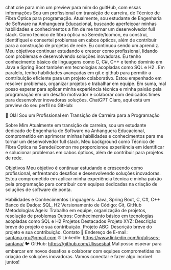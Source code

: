 chat crie para mim um preview para mim do guitHub, com essas informações Sou um profissional em transição de carreira, de Técnico de Fibra Óptica para programação. Atualmente, sou estudante de Engenharia de Software na Anhanguera Educacional, buscando aperfeiçoar minhas habilidades e conhecimentos a fim de me tornar um desenvolvedor full stack. Como técnico de fibra óptica na Serede/Icomon, eu construí, identifiquei e consertei problemas em cabos ópticos, além de contribuir para a construção de projetos de rede. Eu continuou sendo um aprendiz. Meu objetivos continuar estudando e crescer como profissional, lidando com problemas e desenvolvendo soluções inovadoras. Eu tenho conhecimento básico de linguagens como C, C#, C++ e tenho domínio em Java e Spring Boot também em tecnologias acopladas como SQL e H2 . Em paralelo, tenho habilidades avançadas em git e github para permitir a contribuição eficiente para um projeto colaborativo. Estou empenhado em resolver problemas, organizar projetos e trabalhar em equipe. Em suma, mal posso esperar para aplicar minha experiência técnica e minha paixão pela programação em um desafio motivador e colaborar com dedicados times para desenvolver inovadoras soluções.
ChatGPT
Claro, aqui está um preview do seu perfil no GitHub:

👋 Olá! Sou um Profissional em Transição de Carreira para a Programação

Sobre Mim
Atualmente em transição de carreira, sou um estudante dedicado de Engenharia de Software na Anhanguera Educacional, comprometido em aprimorar minhas habilidades e conhecimentos para me tornar um desenvolvedor full stack. Meu background como Técnico de Fibra Óptica na Serede/Icomon me proporcionou experiência em identificar e solucionar problemas em cabos ópticos, além de contribuir para projetos de rede.

Objetivos
Meu objetivo é continuar estudando e crescendo como profissional, enfrentando desafios e desenvolvendo soluções inovadoras. Estou comprometido em aplicar minha experiência técnica e minha paixão pela programação para contribuir com equipes dedicadas na criação de soluções de software de ponta.

Habilidades e Conhecimentos
Linguagens: Java, Spring Boot, C, C#, C++
Banco de Dados: SQL, H2
Versionamento de Código: Git, GitHub
Metodologias Ágeis: Trabalho em equipe, organização de projetos, resolução de problemas
Outros: Conhecimento básico em tecnologias acopladas como SQL e H2
Projetos Destacados
Projeto XYZ: Descrição breve do projeto e sua contribuição.
Projeto ABC: Descrição breve do projeto e sua contribuição.
Contato
📧 Endereço de E-mail: santana.gru@gmail.com
🌐 LinkedIn: https://www.linkedin.com/in/ulisses-santana/
🐦 GitHub: https://github.com/Ulissesbat
Mal posso esperar para embarcar em novos desafios e colaborar com equipes comprometidas na criação de soluções inovadoras. Vamos conectar e fazer algo incrível juntos!
